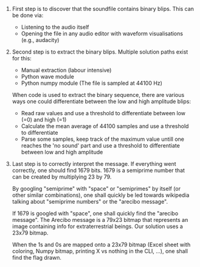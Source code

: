 <ol>
  <li>
      <p>First step is to discover that the soundfile contains binary blips. This can be done via:</p>
      <ul>
        <li>Listening to the audio itself</li>
        <li>Opening the file in any audio editor with waveform visualisations (e.g., audacity)</li>
      </ul>
  </li>
  <li>
    <p>Second step is to extract the binary blips. Multiple solution paths exist for this:</p>
    <ul>
      <li>Manual extraction (labour intensive)</li>
      <li>Python wave module</li>
      <li>Python numpy module (The file is sampled at 44100 Hz)</li>
    </ul>
    <p>When code is used to extract the binary sequence, there are various ways one could differentiate between the low and high amplitude blips:</p>
    <ul>
      <li>Read raw values and use a threshold to differentiate between low (=0) and high (=1)</li>
      <li>Calculate the mean average of 44100 samples and use a threshold to differentiate</li>
      <li>Parse some samples, keep track of the maximum value untill one reaches the 'no sound' part and use a threshold to differentiate between low and high amplitude</li>
    </ul>
  </li>
  <li>
    <p>Last step is to correctly interpret the message. If everything went correctly, one should find 1679 bits. 1679 is a semiprime number that can be created by multiplying 23 by 79.</p>
    <p>By googling "semiprime" with "space" or "semiprimes" by itself (or other similar combinations), one shall quickly be led towards wikipedia talking about "semiprime numbers" or the "arecibo message".</p>
    <p>If 1679 is googled with "space", one shall quickly find the "arecibo message". The Arecibo message is a 79x23 bitmap that represents an image containing info for extraterrestrial beings. Our solution uses a 23x79 bitmap.</p>
    <p>When the 1s and 0s are mapped onto a 23x79 bitmap (Excel sheet with coloring, Numpy bitmap, printing X vs nothing in the CLI, ...), one shall find the flag drawn.</p>
  </li>
</ol>